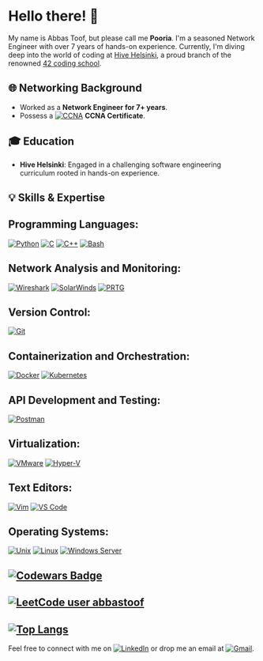 # Hello there! 👋

My name is Abbas Toof, but please call me **Pooria**. I'm a seasoned Network Engineer with over 7 years of hands-on experience. Currently, I'm diving deep into the world of coding at [Hive Helsinki](https://www.hive.fi/), a proud branch of the renowned [42 coding school](https://www.42.fr/).
## 🌐 Networking Background
- Worked as a **Network Engineer for 7+ years**.
- Possess a [![CCNA](https://img.shields.io/badge/-CCNA-5896AB?style=flat-square&logo=Cisco&logoColor=white)](https://www.credly.com/badges/18f3d14f-acb1-4f94-9e8a-a65e4fa2af17?source=linked_in_profile) **CCNA Certificate**.
## 🎓 Education
- **Hive Helsinki**: Engaged in a challenging software engineering curriculum rooted in hands-on experience.
## 💡 Skills & Expertise
<!DOCTYPE html>
<html lang="en">
<head>
  <meta charset="UTF-8">
  <meta name="viewport" content="width=device-width, initial-scale=1.0">
</head>
<body>

<h2>Programming Languages:</h2>
<a href="https://www.python.org/" target="_blank"><img src="https://img.shields.io/badge/-Python-3776AB?style=flat-square&logo=Python&logoColor=white" alt="Python"></a>
<a href="https://www.iso.org/c.html" target="_blank"><img src="https://img.shields.io/badge/-C-A8B9CC?style=flat-square&logo=C&logoColor=white" alt="C"></a>
<a href="http://www.cplusplus.com/" target="_blank"><img src="https://img.shields.io/badge/-C++-00599C?style=flat-square&logo=C%2B%2B&logoColor=white" alt="C++"></a>
<a href="https://www.gnu.org/software/bash/" target="_blank"><img src="https://img.shields.io/badge/-Bash-4EAA25?style=flat-square&logo=GNU%20Bash&logoColor=white" alt="Bash"></a>

<h2>Network Analysis and Monitoring:</h2>
<a href="https://www.wireshark.org/" target="_blank"><img src="https://img.shields.io/badge/-Wireshark-green?style=flat-square&logo=Wireshark&logoColor=white" alt="Wireshark"></a>
<a href="https://www.solarwinds.com/" target="_blank"><img src="https://img.shields.io/badge/-SolarWinds-167C80?style=flat-square&logo=SolarWinds&logoColor=white" alt="SolarWinds"></a>
<a href="https://www.paessler.com/prtg" target="_blank"><img src="https://img.shields.io/badge/-PRTG-344D91?style=flat-square&logo=PRTG&logoColor=white" alt="PRTG"></a>

<h2>Version Control:</h2>
<a href="https://git-scm.com/" target="_blank"><img src="https://img.shields.io/badge/-Git-F05032?style=flat-square&logo=Git&logoColor=white" alt="Git"></a>

<h2>Containerization and Orchestration:</h2>
<a href="https://www.docker.com/" target="_blank"><img src="https://img.shields.io/badge/-Docker-2496ED?style=flat-square&logo=Docker&logoColor=white" alt="Docker"></a>
<a href="https://kubernetes.io/" target="_blank"><img src="https://img.shields.io/badge/-Kubernetes-326CE5?style=flat-square&logo=Kubernetes&logoColor=white" alt="Kubernetes"></a>

<h2>API Development and Testing:</h2>
<a href="https://www.postman.com/" target="_blank"><img src="https://img.shields.io/badge/-Postman-FF6C37?style=flat-square&logo=Postman&logoColor=white" alt="Postman"></a>

<h2>Virtualization:</h2>
<a href="https://www.vmware.com/" target="_blank"><img src="https://img.shields.io/badge/-VMware-607078?style=flat-square&logo=VMware&logoColor=white" alt="VMware"></a>
<a href="https://www.microsoft.com/en-us/cloud-platform/server-virtualization" target="_blank"><img src="https://img.shields.io/badge/-Hyper--V-0078D4?style=flat-square&logo=Hyper-V&logoColor=white" alt="Hyper-V"></a>

<h2>Text Editors:</h2>
<a href="https://www.vim.org/" target="_blank"><img src="https://img.shields.io/badge/-Vim-019733?style=flat-square&logo=Vim&logoColor=white" alt="Vim"></a>
<a href="https://code.visualstudio.com/" target="_blank"><img src="https://img.shields.io/badge/-VS%20Code-007ACC?style=flat-square&logo=Visual%20Studio%20Code&logoColor=white" alt="VS Code"></a>

<h2>Operating Systems:</h2>
<a href="https://www.unix.org/" target="_blank"><img src="https://img.shields.io/badge/-Unix-black?style=flat-square&logo=Unix&logoColor=white" alt="Unix"></a>
<a href="https://www.linux.org/" target="_blank"><img src="https://img.shields.io/badge/-Linux-FCC624?style=flat-square&logo=Linux&logoColor=black" alt="Linux"></a>
<a href="https://www.microsoft.com/en-us/cloud-platform/windows-server" target="_blank"><img src="https://img.shields.io/badge/-Windows%20Server-0078D6?style=flat-square&logo=Windows&logoColor=white" alt="Windows Server"></a>

</body>
</html>

[![Codewars Badge](https://www.codewars.com/users/abbastoof/badges/small)](https://www.codewars.com/users/abbastoof)
---
[![LeetCode user abbastoof](https://img.shields.io/badge/dynamic/json?style=flat-square&labelColor=black&color=%23ffa116&label=Solved&query=solvedOverTotal&url=https%3A%2F%2Fbadge.xyli.tech/%2Fapi%2Fusers%2Fabbastoof&logo=leetcode&logoColor=yellow)](https://leetcode.com/abbastoof/)
---
[![Top Langs](https://github-readme-stats.vercel.app/api/top-langs/?username=abbastoof)](https://github.com/anuraghazra/github-readme-stats)
---
Feel free to connect with me on [![LinkedIn](https://img.shields.io/badge/-LinkedIn-0077B5?style=flat-square&logo=LinkedIn&logoColor=white)](https://www.linkedin.com/in/abbastoof/) or drop me an email at [![Gmail](https://img.shields.io/badge/-Gmail-EA4335?style=flat-square&logo=Gmail&logoColor=white)](mailto:abbas.toof@gmail.com).


